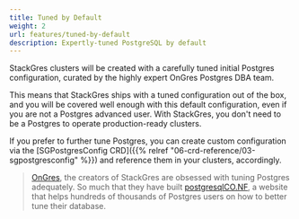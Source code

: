 ```yaml
---
title: Tuned by Default
weight: 2
url: features/tuned-by-default
description: Expertly-tuned PostgreSQL by default
---
```


StackGres clusters will be created with a carefully tuned initial Postgres configuration, curated by the highly expert OnGres Postgres DBA team.

This means that StackGres ships with a tuned configuration out of the box, and you will be covered well enough with this default configuration, even if you are not a Postgres advanced user.
With StackGres, you don't need to be a Postgres to operate production-ready clusters.

If you prefer to further tune Postgres, you can create custom configuration via the [SGPostgresConfig CRD]({{% relref "06-crd-reference/03-sgpostgresconfig" %}}) and reference them in your clusters, accordingly.

> [OnGres](https://ongres.com/), the creators of StackGres are obsessed with tuning Postgres adequately.
> So much that they have built [postgresqlCO.NF](https://postgresqlco.nf/), a website that helps hundreds of thousands of Postgres users on how to better tune their database.

<!-- TODO examples -->